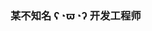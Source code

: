 

### 某不知名 ʕ◔ϖ◔ʔ 开发工程师



<!---
northes/northes is a ✨ special ✨ repository because its `README.md` (this file) appears on your GitHub profile.
You can click the Preview link to take a look at your changes.
--->
